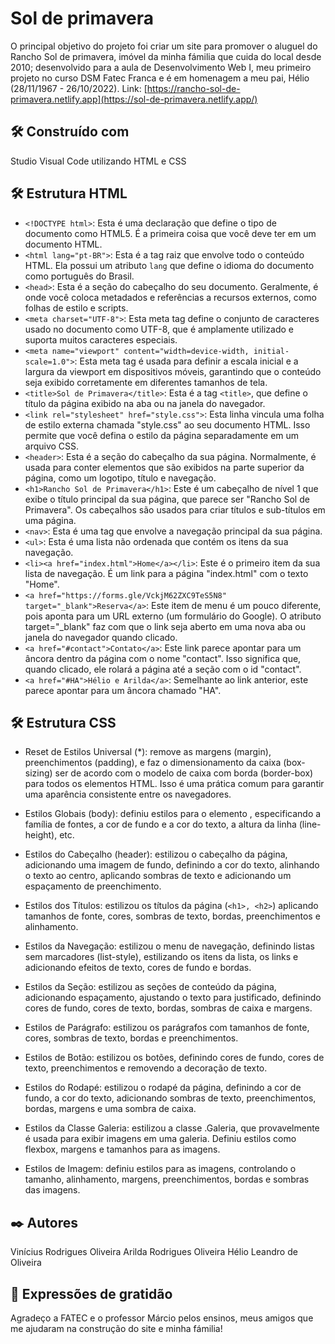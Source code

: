 # Sol de primavera
O principal objetivo do projeto foi criar um site para promover o aluguel do Rancho Sol de primavera, imóvel da minha fámilia que cuida do local desde 2010; desenvolvido para a aula de Desenvolvimento Web I, meu primeiro projeto no curso DSM Fatec Franca e é em homenagem a meu pai, Hélio (28/11/1967 - 26/10/2022). 
Link: [https://rancho-sol-de-primavera.netlify.app](https://sol-de-primavera.netlify.app/)

## 🛠️ Construído com
Studio Visual Code utilizando HTML e CSS

## 🛠️ Estrutura HTML
- `<!DOCTYPE html>`: Esta é uma declaração que define o tipo de documento como HTML5. É a primeira coisa que você deve ter em um documento HTML.
- `<html lang="pt-BR">`: Esta é a tag raiz que envolve todo o conteúdo HTML. Ela possui um atributo `lang` que define o idioma do documento como português do Brasil.
- `<head>`: Esta é a seção do cabeçalho do seu documento. Geralmente, é onde você coloca metadados e referências a recursos externos, como folhas de estilo e scripts.
- `<meta charset="UTF-8">`: Esta meta tag define o conjunto de caracteres usado no documento como UTF-8, que é amplamente utilizado e suporta muitos caracteres especiais.
- `<meta name="viewport" content="width=device-width, initial-scale=1.0">`: Esta meta tag é usada para definir a escala inicial e a largura da viewport em dispositivos móveis, garantindo que o conteúdo seja exibido corretamente em diferentes tamanhos de tela.
- `<title>Sol de Primavera</title>`: Esta é a tag `<title>`, que define o título da página exibido na aba ou na janela do navegador.
- `<link rel="stylesheet" href="style.css">`: Esta linha vincula uma folha de estilo externa chamada "style.css" ao seu documento HTML. Isso permite que você defina o estilo da página separadamente em um arquivo CSS.
- `<header>`: Esta é a seção do cabeçalho da sua página. Normalmente, é usada para conter elementos que são exibidos na parte superior da página, como um logotipo, título e navegação.
- `<h1>Rancho Sol de Primavera</h1>`: Este é um cabeçalho de nível 1 que exibe o título principal da sua página, que parece ser "Rancho Sol de Primavera". Os cabeçalhos são usados para criar títulos e sub-títulos em uma página.
- `<nav>`: Esta é uma tag que envolve a navegação principal da sua página.
- `<ul>`: Esta é uma lista não ordenada que contém os itens da sua navegação.
- `<li><a href="index.html">Home</a></li>`: Este é o primeiro item da sua lista de navegação. É um link para a página "index.html" com o texto "Home". 
- `<a href="https://forms.gle/VckjM62ZXC9TeS5N8" target="_blank">Reserva</a>`: Este item de menu é um pouco diferente, pois aponta para um URL externo (um formulário do Google). O atributo target="_blank" faz com que o link seja aberto em uma nova aba ou janela do navegador quando clicado.
- `<a href="#contact">Contato</a>`: Este link parece apontar para um âncora dentro da página com o nome "contact". Isso significa que, quando clicado, ele rolará a página até a seção com o id "contact".
- `<a href="#HA">Hélio e Arilda</a>`: Semelhante ao link anterior, este parece apontar para um âncora chamado "HA".

## 🛠️ Estrutura CSS
- Reset de Estilos Universal (*): remove as margens (margin), preenchimentos (padding), e faz o dimensionamento da caixa (box-sizing) ser de acordo com o modelo de caixa com borda (border-box) para todos os elementos HTML. Isso é uma prática comum para garantir uma aparência consistente entre os navegadores.

- Estilos Globais (body): definiu estilos para o elemento <body>, especificando a família de fontes, a cor de fundo e a cor do texto, a altura da linha (line-height), etc.

- Estilos do Cabeçalho (header):  estilizou o cabeçalho da página, adicionando uma imagem de fundo, definindo a cor do texto, alinhando o texto ao centro, aplicando sombras de texto e adicionando um espaçamento de preenchimento.

- Estilos dos Títulos:  estilizou os títulos da página (`<h1>, <h2>`) aplicando tamanhos de fonte, cores, sombras de texto, bordas, preenchimentos e alinhamento.

- Estilos da Navegação:  estilizou o menu de navegação, definindo listas sem marcadores (list-style), estilizando os itens da lista, os links e adicionando efeitos de texto, cores de fundo e bordas.

- Estilos da Seção:  estilizou as seções de conteúdo da página, adicionando espaçamento, ajustando o texto para justificado, definindo cores de fundo, cores de texto, bordas, sombras de caixa e margens.

- Estilos de Parágrafo:  estilizou os parágrafos com tamanhos de fonte, cores, sombras de texto, bordas e preenchimentos.

- Estilos de Botão:  estilizou os botões, definindo cores de fundo, cores de texto, preenchimentos e removendo a decoração de texto.

- Estilos do Rodapé:  estilizou o rodapé da página, definindo a cor de fundo, a cor do texto, adicionando sombras de texto, preenchimentos, bordas, margens e uma sombra de caixa.

- Estilos da Classe Galeria:  estilizou a classe .Galeria, que provavelmente é usada para exibir imagens em uma galeria. Definiu estilos como flexbox, margens e tamanhos para as imagens.

- Estilos de Imagem:  definiu estilos para as imagens, controlando o tamanho, alinhamento, margens, preenchimentos, bordas e sombras das imagens.

## ✒️ Autores
 Vinícius Rodrigues Oliveira
 Arilda Rodrigues Oliveira
 Hélio Leandro de Oliveira

## 🎁 Expressões de gratidão

 Agradeço a FATEC e o professor Márcio pelos ensinos, meus amigos que me ajudaram na construção do site e minha fámilia!

